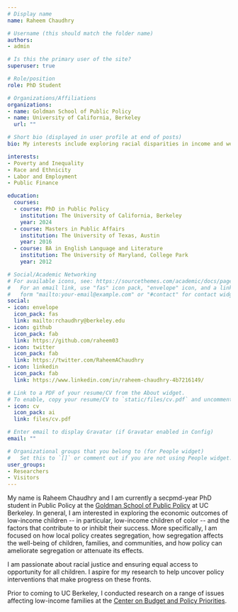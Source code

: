 ```yaml
---
# Display name
name: Raheem Chaudhry

# Username (this should match the folder name)
authors:
- admin

# Is this the primary user of the site?
superuser: true

# Role/position
role: PhD Student

# Organizations/Affiliations
organizations:
- name: Goldman School of Public Policy
- name: University of California, Berkeley
  url: ""

# Short bio (displayed in user profile at end of posts)
bio: My interests include exploring racial disparities in income and wealth.

interests:
- Poverty and Inequality
- Race and Ethnicity
- Labor and Employment
- Public Finance

education:
  courses:
  - course: PhD in Public Policy
    institution: The University of California, Berkeley
    year: 2024
  - course: Masters in Public Affairs
    institution: The University of Texas, Austin
    year: 2016
  - course: BA in English Language and Literature
    institution: The University of Maryland, College Park
    year: 2012

# Social/Academic Networking
# For available icons, see: https://sourcethemes.com/academic/docs/page-builder/#icons
#   For an email link, use "fas" icon pack, "envelope" icon, and a link in the
#   form "mailto:your-email@example.com" or "#contact" for contact widget.
social:
- icon: envelope
  icon_pack: fas
  link: mailto:rchaudhry@berkeley.edu
- icon: github
  icon_pack: fab
  link: https://github.com/raheem03
- icon: twitter
  icon_pack: fab
  link: https://twitter.com/RaheemAChaudhry
- icon: linkedin
  icon_pack: fab
  link: https://www.linkedin.com/in/raheem-chaudhry-4b7216149/

# Link to a PDF of your resume/CV from the About widget.
# To enable, copy your resume/CV to `static/files/cv.pdf` and uncomment the lines below.
- icon: cv
  icon_pack: ai
  link: files/cv.pdf

# Enter email to display Gravatar (if Gravatar enabled in Config)
email: ""

# Organizational groups that you belong to (for People widget)
#   Set this to `[]` or comment out if you are not using People widget.
user_groups:
- Researchers
- Visitors
---
```


My name is Raheem Chaudhry and I am currently a secpmd-year PhD student in Public Policy at the [Goldman School of Public Policy](https://gspp.berkeley.edu/directories/phd-students/raheem-chaudhry) at UC Berkeley. In general, I am interested in exploring the economic outcomes of low-income children -- in particular, low-income children of color -- and the factors that contribute to or inhibit their success. More specifically, I am focused on how local policy creates segregation, how segregation affects the well-being of children, families, and communities, and how policy can ameliorate segregation or attenuate its effects.

I am passionate about racial justice and ensuring equal access to opportunity for all children. I aspire for my research to help uncover policy interventions that make progress on these fronts.

Prior to coming to UC Berkeley, I conducted research on a range of issues affecting low-income families at the [Center on Budget and Policy Priorities](https://www.cbpp.org/raheem-chaudhry).
